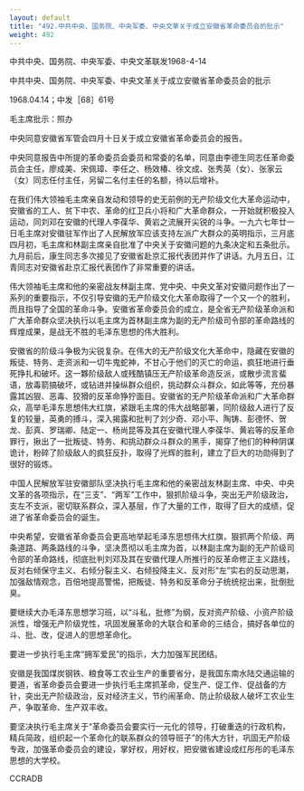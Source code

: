 ```yaml
---
layout: default
title: "492.中共中央、国务院、中央军委、中央文革关于成立安徽省革命委员会的批示"
weight: 492
---
```


中共中央、国务院、中央军委、中央文革联发1968-4-14

中共中央、国务院、中央军委、中央文革关于成立安徽省革命委员会的批示

1968.04.14；中发［68］61号

毛主席批示：照办

中央同意安徽省军管会四月十日关于成立安徽省革命委员会的报告。

中央同意报告中所提的革命委员会委员和常委的名单，同意由李德生同志任革命委员会主任，廖成美、宋佩璋、李任之、杨效椿、徐文成、张秀英（女）、张家云（女）同志任付主任，另留二名付主任的名额，待以后增补。

在我们伟大领袖毛主席亲自发动和领导的史无前例的无产阶级文化大革命运动中，安徽省的工人、贫下中农、革命的红卫兵小将和广大革命群众，一开始就积极投入运动，同刘邓在安徽的代理人李葆华、黄岩之流展开尖锐的斗争。一九六七年廿一日毛主席对安徽驻军作出了人民解放军应该支持左派广大群众的英明指示，三月底四月初，毛主席和林副主席亲自批准了中央关于安徽问题的九条决定和五条批示。九月前后，康生同志多次接见了安徽省赴京汇报代表团并作了讲话。九月五日，江青同志对安徽省赴京汇报代表团作了非常重要的讲话。

伟大领袖毛主席和他的亲密战友林副主席、党中央、中央文革对安徽问题作出了一系列的重要指示，不仅引导安徽的无产阶级文化大革命取得了一个又一个的胜利，而且指导了全国的革命斗争。安徽省革命委员会的成立，是全省无产阶级革命派和广大革命群众坚决执行以毛主席为首林副主席为副的无产阶级司令部的革命路线的辉煌成果，是战无不胜的毛泽东思想的伟大胜利。

安徽省的阶级斗争极为尖锐复杂。在伟大的无产阶级文化大革命中，隐藏在安徽的叛徒、特务、走资派和一切牛鬼蛇神，不甘心于他们的灭亡的命运，疯狂地进行垂死挣扎和破坏。这一夥阶级敌人或残酷镇压无产阶级革命造反派，或散步流言蜚语，放毒箭搞破坏，或钻进并操纵群众组织，挑动群众斗群众，如此等等，充份暴露其凶狠、恶毒、狡猾的反革命狰狞面目。安徽省的无产阶级革命派和广大革命群众，高举毛泽东思想伟大红旗，紧跟毛主席的伟大战略部署，同阶级敌人进行了反复的较量，英勇的搏斗，深入揭露和批判了刘少奇、邓小平、陶铸、彭德怀、贺龙、彭真、罗瑞卿、陆定一、杨尚昆等及其在安徽代理人李葆华、黄岩等的反革命罪行，揪出了一批叛徒、特务、和挑动群众斗群众的黑手，揭穿了他们的种种阴谋诡计，粉碎了阶级敌人的疯狂反扑，取得了光辉的胜利，建立了巨大的功勋得到了很好的锻炼。

中国人民解放军驻安徽部队坚决执行毛主席和他的亲密战友林副主席、中央、中央文革的各项指示，在“三支”、“两军”工作中，狠抓阶级斗争，突出无产阶级政治，支左不支派，密切联系群众，深入基层，作了大量的工作，取得了巨大的成绩，促进了省革命委员会的诞生。

中央希望，安徽省革命委员会更高地举起毛泽东思想伟大红旗，狠抓两个阶级、两条道路、两条路线的斗争，坚决贯彻以毛主席为首，以林副主席为副的无产阶级司令部的革命路线，彻底批判刘邓及其在安徽代理人所推行的反革命修正主义路线，反对右倾保守主义、右倾分裂主义、右倾投降主义、反对形“左”实右的反动思潮，加强敌情观念，百倍地提高警惕，把叛徒、特务和反革命分子统统挖出来，批倒批臭。

要继续大办毛泽东思想学习班，以“斗私，批修”为纲，反对资产阶级、小资产阶级派性，增强无产阶级党性，巩固发展革命的大联合和革命的三结合，搞好各单位的斗、批、改，促进人的思想革命化。

要进一步执行毛主席“拥军爱民”的指示，大力加强军民团结。

安徽是我国煤炭钢铁、粮食等工农业生产的重要省分，是我国东南水陆交通运输的要道，省革命委员会要进一步执行毛主席抓革命，促生产、促工作、促战备的方针，突出无产阶级政治，反对经济主义，节约闹革命、防止阶级敌人破坏工农业生产，争取革命、生产双丰收。

要坚决执行毛主席关于“革命委员会要实行一元化的领导，打破重迭的行政机构，精兵简政，组织起一个革命化的联系群众的领导班子”的伟大方针，巩固无产阶级专政，加强革命委员会的建设，掌好权，用好权，把安徽省建设成红彤彤的毛泽东思想的大学校。

CCRADB

